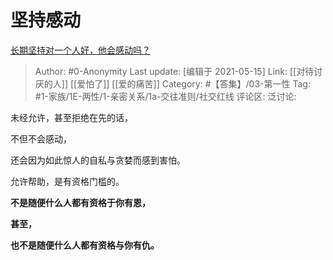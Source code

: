 # 坚持感动
[长期坚持对一个人好，他会感动吗？](https://www.zhihu.com/question/450758733/answer/1820584008)

> Author: #0-Anonymity
> Last update: [编辑于 2021-05-15]
> Link: [[对待讨厌的人]] [[爱怕了]] [[爱的痛苦]]
> Category: #【答集】/03-第一性
> Tag: #1-家族/1E-两性/1-亲密关系/1a-交往准则/社交红线
> 评论区:
> 泛讨论:

未经允许，甚至拒绝在先的话，

不但不会感动，

还会因为如此惊人的自私与贪婪而感到害怕。

允许帮助，是有资格门槛的。

**不是随便什么人都有资格于你有恩，**

**甚至，**

**也不是随便什么人都有资格与你有仇。**
